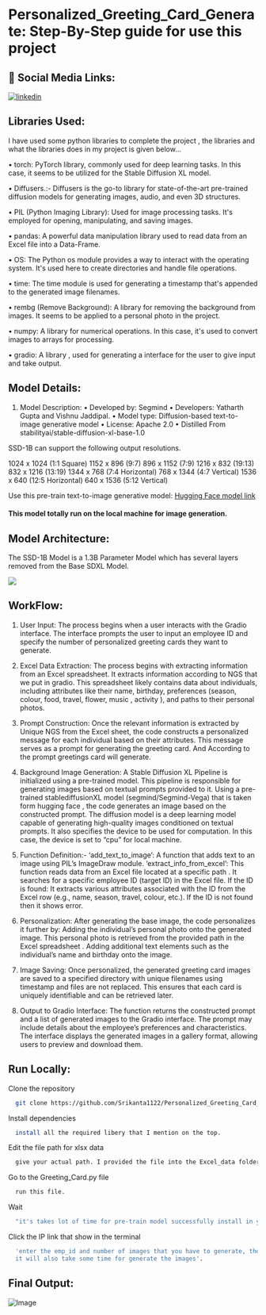 
# Personalized_Greeting_Card_Generate: Step-By-Step guide for use this project

## 🔗 Social Media Links:
[![linkedin](https://img.shields.io/badge/linkedin-0A66C2?style=for-the-badge&logo=linkedin&logoColor=white)](https://www.linkedin.com/in/srikantapramanik/)
## Libraries Used: 

I have used some python libraries to complete the project , the libraries and what the
libraries does in my project is given below…

• torch: PyTorch library, commonly used for deep learning tasks. In this case, it seems to
be utilized for the Stable Diffusion XL model.

• Diffusers.:- Diffusers is the go-to library for state-of-the-art pre-trained diffusion
models for generating images, audio, and even 3D structures.

• PIL (Python Imaging Library): Used for image processing tasks. It's employed for
opening, manipulating, and saving images.

• pandas: A powerful data manipulation library used to read data from an Excel file into a Data-Frame.

• OS: The Python os module provides a way to interact with the operating system. It's 
used here to create directories and handle file operations.

• time: The time module is used for generating a timestamp that's appended to the
generated image filenames.

• rembg (Remove Background): A library for removing the background from images. It
seems to be applied to a personal photo in the project.

• numpy: A library for numerical operations. In this case, it's used to convert images to
arrays for processing.

• gradio: A library , used for generating a interface for the user to give input and take
output.

## Model Details: 

1) Model Description:
• Developed by: Segmind 
• Developers: Yatharth Gupta and Vishnu Jaddipal.
• Model type: Diffusion-based text-to-image generative model
• License: Apache 2.0
• Distilled From stabilityai/stable-diffusion-xl-base-1.0

SSD-1B can support the following output resolutions.

1024 x 1024 (1:1 Square)
1152 x 896 (9:7)
896 x 1152 (7:9)
1216 x 832 (19:13)
832 x 1216 (13:19)
1344 x 768 (7:4 Horizontal)
768 x 1344 (4:7 Vertical)
1536 x 640 (12:5 Horizontal)
640 x 1536 (5:12 Vertical)

Use this pre-train text-to-image generative model: [Hugging Face model link](https://huggingface.co/segmind/SSD-1B) 

#### This model totally run on the local machine for image generation. 

[](https://github.com/Srikanta1122/Personalized_Greeting_Card_Generate/assets/105414609/03399c5a-9500-4e35-9d96-a1806225a831) 


## Model Architecture:

The SSD-1B Model is a 1.3B Parameter Model which has 
several layers removed from the Base SDXL Model.

![](https://github.com/Srikanta1122/Personalized_Greeting_Card_Generate/assets/105414609/03399c5a-9500-4e35-9d96-a1806225a831)

## WorkFlow:

1) User Input:
The process begins when a user interacts with the Gradio interface. The interface
prompts the user to input an employee ID and specify the number of personalized
greeting cards they want to generate.

2) Excel Data Extraction:
The process begins with extracting information from an Excel spreadsheet. It
extracts information according to NGS that we put in gradio. This spreadsheet likely
contains data about individuals, including attributes like their name, birthday,
preferences (season, colour, food, travel, flower, music , activity ), and paths to
their personal photos.

3) Prompt Construction:
Once the relevant information is extracted by Unique NGS from the Excel sheet,
the code constructs a personalized message for each individual based on their
attributes. This message serves as a prompt for generating the greeting card. And
According to the prompt greetings card will generate.

4) Background Image Generation:
A Stable Diffusion XL Pipeline is initialized using a pre-trained model. This pipeline
is responsible for generating images based on textual prompts provided to it. Using
a pre-trained stablediffusionXL model (segmind/Segmind-Vega) that is taken form
hugging face , the code generates an image based on the constructed prompt. The
diffusion model is a deep learning model capable of generating high-quality images
conditioned on textual prompts. It also specifies the device to be used for
computation. In this case, the device is set to “cpu” for local machine.

5) Function Definition:-
‘add_text_to_image’: A function that adds text to an image using PIL’s ImageDraw
module.
‘extract_info_from_excel’: This function reads data from an Excel file located at a
specific path . It searches for a specific employee ID (target ID) in the Excel file.
If the ID is found: It extracts various attributes associated with the ID from the
Excel row (e.g., name, season, travel, colour, etc.). If the ID is not found then it
shows error.

6) Personalization:
After generating the base image, the code personalizes it further by: Adding the
individual’s personal photo onto the generated image. This personal photo is
retrieved from the provided path in the Excel spreadsheet . Adding additional text
elements such as the individual’s name and birthday onto the image.

7) Image Saving:
Once personalized, the generated greeting card images are saved to a specified
directory with unique filenames using timestamp and files are not replaced. This
ensures that each card is uniquely identifiable and can be retrieved later.

8) Output to Gradio Interface:
The function returns the constructed prompt and a list of generated images to the
Gradio interface. The prompt may include details about the employee’s
preferences and characteristics. The interface displays the generated images in a
gallery format, allowing users to preview and download them.


## Run Locally:

Clone the repository

```bash
  git clone https://github.com/Srikanta1122/Personalized_Greeting_Card_Generate.git
```

Install dependencies

```bash
  install all the required libery that I mention on the top. 
```

Edit the file path for xlsx data

```bash
  give your actual path. I provided the file into the Excel_data folder 
```

Go to the Greeting_Card.py file 

```bash
  run this file. 
```

Wait

```bash
  "it's takes lot of time for pre-train model successfully install in your local machine".  
```

Click the IP link that show in the terminal

```bash
  'enter the emp_id and number of images that you have to generate, then click the submit button. 
  it will also take some time for generate the images'. 
```

## Final Output: 

![Image](https://github.com/Srikanta1122/Personalized_Greeting_Card_Generate/assets/105414609/1aa73f89-91dc-4877-b45f-0de19b149b1a)

